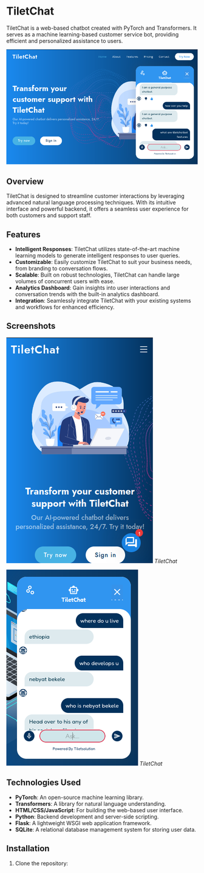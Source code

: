 # TiletChat

TiletChat is a web-based chatbot created with PyTorch and Transformers. It serves as a machine learning-based customer service bot, providing efficient and personalized assistance to users.

![Screenshot: TiletChat](/screenshots/chatbot3.png)

## Overview

TiletChat is designed to streamline customer interactions by leveraging advanced natural language processing techniques. With its intuitive interface and powerful backend, it offers a seamless user experience for both customers and support staff.

## Features

- **Intelligent Responses**: TiletChat utilizes state-of-the-art machine learning models to generate intelligent responses to user queries.
- **Customizable**: Easily customize TiletChat to suit your business needs, from branding to conversation flows.
- **Scalable**: Built on robust technologies, TiletChat can handle large volumes of concurrent users with ease.
- **Analytics Dashboard**: Gain insights into user interactions and conversation trends with the built-in analytics dashboard.
- **Integration**: Seamlessly integrate TiletChat with your existing systems and workflows for enhanced efficiency.

## Screenshots


![Screenshot 2: TiletChat](/screenshots/chatbot2.png)
*TiletChat*

![Screenshot 3: TiletChat](/screenshots/chatbot1.png)
*TiletChat*

## Technologies Used

- **PyTorch**: An open-source machine learning library.
- **Transformers**: A library for natural language understanding.
- **HTML/CSS/JavaScript**: For building the web-based user interface.
- **Python**: Backend development and server-side scripting.
- **Flask**: A lightweight WSGI web application framework.
- **SQLite**: A relational database management system for storing user data.

## Installation

1. Clone the repository:

